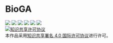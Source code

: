 # BioGA
![](https://img.shields.io/badge/dynamic/json?color=%231D1B1B&label=Github&query=%24.data.totalSubs&url=https%3A%2F%2Fapi.spencerwoo.com%2Fsubstats%2F%3Fsource%3Dgithub%26queryKey%3DHurleyJames) ![](https://img.shields.io/badge/dynamic/json?color=%232093DC&label=Twitter&query=%24.data.totalSubs&url=https%3A%2F%2Fapi.spencerwoo.com%2Fsubstats%2F%3Fsource%3Dtwitter%26queryKey%3DHurleyHuang23) ![](https://img.shields.io/badge/dynamic/json?color=%233FA4DA&label=Telegram&query=%24.data.totalSubs&url=https%3A%2F%2Fapi.spencerwoo.com%2Fsubstats%2F%3Fsource%3Dtelegram%26queryKey%3DHurleyJames) ![](https://img.shields.io/badge/dynamic/json?color=%23E79437&label=微博&query=%24.data.totalSubs&url=https%3A%2F%2Fapi.spencerwoo.com%2Fsubstats%2F%3Fsource%3Dweibo%26queryKey%3D5628559861) ![](https://img.shields.io/badge/dynamic/json?color=%23097BE9&label=知乎&query=%24.data.totalSubs&url=https%3A%2F%2Fapi.spencerwoo.com%2Fsubstats%2F%3Fsource%3Dzhihu%26queryKey%3Dhuang-peng-yuan-91) ![](https://img.shields.io/badge/dynamic/json?color=%23199C59&label=酷安&query=%24.data.totalSubs&url=https%3A%2F%2Fapi.spencerwoo.com%2Fsubstats%2F%3Fsource%3Dcoolapk%26queryKey%3D795519)  
<a rel="license" href="http://creativecommons.org/licenses/by/4.0/"><img alt="知识共享许可协议" style="border-width:0" src="https://i.creativecommons.org/l/by/4.0/88x31.png" /></a><br />本作品采用<a rel="license" href="http://creativecommons.org/licenses/by/4.0/">知识共享署名 4.0 国际许可协议</a>进行许可。
